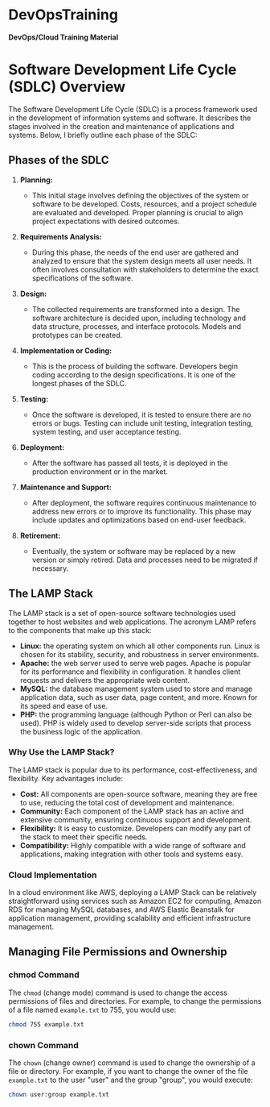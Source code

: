 # DevOpsTraining
**DevOps/Cloud Training Material**

# Software Development Life Cycle (SDLC) Overview

The Software Development Life Cycle (SDLC) is a process framework used in the development of information systems and software. It describes the stages involved in the creation and maintenance of applications and systems. Below, I briefly outline each phase of the SDLC:

## Phases of the SDLC

1. **Planning:**
   - This initial stage involves defining the objectives of the system or software to be developed. Costs, resources, and a project schedule are evaluated and developed. Proper planning is crucial to align project expectations with desired outcomes.

2. **Requirements Analysis:**
   - During this phase, the needs of the end user are gathered and analyzed to ensure that the system design meets all user needs. It often involves consultation with stakeholders to determine the exact specifications of the software.

3. **Design:**
   - The collected requirements are transformed into a design. The software architecture is decided upon, including technology and data structure, processes, and interface protocols. Models and prototypes can be created.

4. **Implementation or Coding:**
   - This is the process of building the software. Developers begin coding according to the design specifications. It is one of the longest phases of the SDLC.

5. **Testing:**
   - Once the software is developed, it is tested to ensure there are no errors or bugs. Testing can include unit testing, integration testing, system testing, and user acceptance testing.

6. **Deployment:**
   - After the software has passed all tests, it is deployed in the production environment or in the market.

7. **Maintenance and Support:**
   - After deployment, the software requires continuous maintenance to address new errors or to improve its functionality. This phase may include updates and optimizations based on end-user feedback.

8. **Retirement:**
   - Eventually, the system or software may be replaced by a new version or simply retired. Data and processes need to be migrated if necessary.

## The LAMP Stack

The LAMP stack is a set of open-source software technologies used together to host websites and web applications. The acronym LAMP refers to the components that make up this stack:

- **Linux:** the operating system on which all other components run. Linux is chosen for its stability, security, and robustness in server environments.
- **Apache:** the web server used to serve web pages. Apache is popular for its performance and flexibility in configuration. It handles client requests and delivers the appropriate web content.
- **MySQL:** the database management system used to store and manage application data, such as user data, page content, and more. Known for its speed and ease of use.
- **PHP:** the programming language (although Python or Perl can also be used). PHP is widely used to develop server-side scripts that process the business logic of the application.

### Why Use the LAMP Stack?

The LAMP stack is popular due to its performance, cost-effectiveness, and flexibility. Key advantages include:

- **Cost:** All components are open-source software, meaning they are free to use, reducing the total cost of development and maintenance.
- **Community:** Each component of the LAMP stack has an active and extensive community, ensuring continuous support and development.
- **Flexibility:** It is easy to customize. Developers can modify any part of the stack to meet their specific needs.
- **Compatibility:** Highly compatible with a wide range of software and applications, making integration with other tools and systems easy.

### Cloud Implementation

In a cloud environment like AWS, deploying a LAMP Stack can be relatively straightforward using services such as Amazon EC2 for computing, Amazon RDS for managing MySQL databases, and AWS Elastic Beanstalk for application management, providing scalability and efficient infrastructure management.

## Managing File Permissions and Ownership

### chmod Command

The `chmod` (change mode) command is used to change the access permissions of files and directories. For example, to change the permissions of a file named `example.txt` to 755, you would use:

```bash
chmod 755 example.txt
```

### chown Command

The `chown` (change owner) command is used to change the ownership of a file or directory. For example, if you want to change the owner of the file `example.txt` to the user "user" and the group "group", you would execute:

```bash
chown user:group example.txt
```


